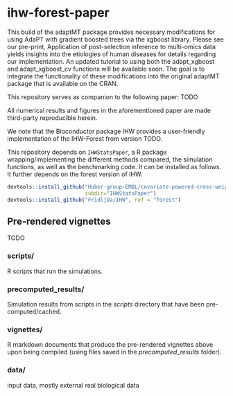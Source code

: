 # ihw-forest-paper
This build of the adaptMT package provides necessary modifications for using AdaPT with gradient boosted trees via the xgboost library. Please see our pre-print, Application of post-selection inference to multi-omics data yields insights into the etiologies of human diseases for details regarding our implementation. An updated tutorial to using both the adapt_xgboost and adapt_xgboost_cv functions will be available soon. The goal is to integrate the functionality of these modifications into the original adaptMT package that is available on the CRAN.


This repository serves as companion to the following paper: TODO

All numerical results and figures in the aforementioned paper are made third-party reproducible herein.

We note that the Bioconductor package IHW provides a user-friendly implementation of the IHW-Forest from version TODO.

This repository depends on `IHWStatsPaper`, a R package wrapping/implementing the different methods compared, the simulation functions, as well as the benchmarking code. It can be installed as follows. It further depends on the forest version of IHW.
```r
devtools::install_github("Huber-group-EMBL/covariate-powered-cross-weighted-multiple-testing",
                         subdir="IHWStatsPaper")
devtools::install_github("FridljDa/IHW", ref = "forest")                         
```

## Pre-rendered vignettes
TODO 

### **scripts/**
R scripts that run the simulations.
 
### **precomputed_results/**
Simulation results from scripts in the *scripts* directory that have been pre-computed/cached.

### **vignettes/**
R markdown documents that produce the pre-rendered vignettes above upon being compiled (using files saved in the *precomputed_results* folder). 

### **data/**
input data, mostly external real biological data
